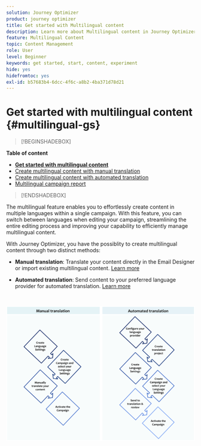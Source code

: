 ```yaml
---
solution: Journey Optimizer
product: journey optimizer
title: Get started with Multilingual content
description: Learn more about Multilingual content in Journey Optimizer
feature: Multilingual Content
topic: Content Management
role: User
level: Beginner
keywords: get started, start, content, experiment
hide: yes
hidefromtoc: yes
exl-id: b57683b4-6dcc-4f6c-a8b2-4ba371d78d21
---
```

# Get started with multilingual content {#multilingual-gs}

>[!BEGINSHADEBOX]

**Table of content**

* **[Get started with multilingual content](multilingual-gs.md)**
* [Create multilingual content with manual translation](multilingual-manual.md)
* [Create multilingual content with automated translation](multilingual-automated.md)
* [Multilingual campaign report](multilingual-report.md)

>[!ENDSHADEBOX]

The multilingual feature enables you to effortlessly create content in multiple languages within a single campaign. With this feature, you can switch between languages when editing your campaign, streamlining the entire editing process and improving your capability to efficiently manage multilingual content.

With Journey Optimizer, you have the possiblity to create multilingual content through two distinct methods:

* **Manual translation**: Translate your content directly in the Email Designer or import existing multilingual content. [Learn more](multilingual-manual.md)

* **Automated translation**: Send content to your preferred language provider for automated translation. [Learn more](multilingual-automated.md)

</br>

![](assets/translation_schema.png)
